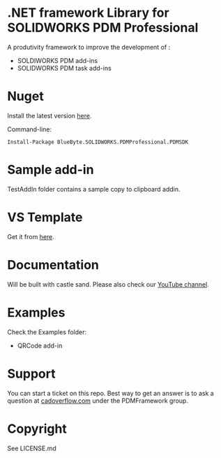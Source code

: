 # .NET framework Library for SOLIDWORKS PDM Professional
A produtivity framework to improve the development of :
 - SOLDIWORKS PDM add-ins
 - SOLIDWORKS PDM task add-ins

 
# Nuget

Install the latest version [here](https://www.nuget.org/packages/BlueByte.SOLIDWORKS.PDMProfessional.PDMAddInFramework/). 

Command-line: 

```Install-Package BlueByte.SOLIDWORKS.PDMProfessional.PDMSDK```

# Sample add-in

TestAddIn folder contains a sample copy to clipboard addin.

# VS Template

Get it from [here](https://marketplace.visualstudio.com/items?itemName=BlueByteSystemsInc.ID).

# Documentation

Will be built with castle sand. Please also check our [YouTube channel](https://www.youtube.com/c/bluebytesystemsinc).


# Examples

Check the Examples folder:
- QRCode add-in

# Support 
 You can start a ticket on this repo. Best way to get an answer  is to ask a question at [cadoverflow.com](https://www.cadoverflow.com) under the PDMFramework group.



# Copyright

See LICENSE.md
